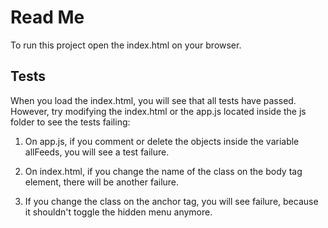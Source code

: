 # Read Me

To run this project open the index.html on your browser.

## Tests

When you load the index.html, you will see that all tests have passed. However, try modifying the index.html or the app.js located inside the js folder to see the tests failing:

1) On app.js, if you comment or delete the objects inside
the variable allFeeds, you will see a test failure.

2) On index.html, if you change the name of the class on the body tag element, there will be another failure.

3) If you change the class on the anchor tag, you will see failure,
because it shouldn't toggle the hidden menu anymore.
